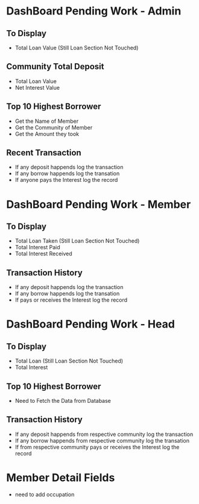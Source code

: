 # DashBoard Pending Work - Admin
## To Display
- Total Loan Value (Still Loan Section Not Touched)
## Community Total Deposit
- Total Loan Value
- Net Interest Value
## Top 10 Highest Borrower
- Get the Name of Member
- Get the Community of Member
- Get the Amount they took
## Recent Transaction
- If any deposit happends log the transaction
- If any borrow happends log the transation
- If anyone pays the Interest log the record


# DashBoard Pending Work - Member
## To Display
- Total Loan Taken (Still Loan Section Not Touched)
- Total Interest Paid
- Total Interest Received
## Transaction History
- If any deposit happends log the transaction
- If any borrow happends log the transation
- If pays or receives the Interest log the record


# DashBoard Pending Work - Head
## To Display
- Total Loan (Still Loan Section Not Touched)
- Total Interest
## Top 10 Highest Borrower
- Need to Fetch the Data from Database
## Transaction History
- If any deposit happends from respective community log the transaction
- If any borrow happends from respective community log the transation
- If from respective community pays or receives the Interest log the record


# Member Detail Fields
- need to add occupation
